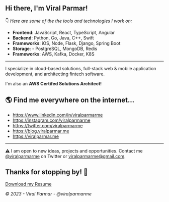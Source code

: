## Hi there, I'm Viral Parmar!


👇 *Here are some of the the tools and technologies I work on:*

- **Frontend**: JavaScript, React, TypeScript, Angular
- **Backend**: Python, Go, Java, C++, Swift
- **Frameworks**: iOS, Node, Flask, Django, Spring Boot
- **Storage**: - PostgreSQL, MongoDB, Redis 
- **Frameworks**: AWS, Kafka, Docker, K8S

___

I specialize in cloud-based solutions, full-stack web & mobile application development, and architecting fintech software. 

I'm also an **AWS Certifed Solutions Architect!**


## 🌎 Find me everywhere on the internet...

 - https://www.linkedin.com/in/viralparmarme
 - https://instagram.com/viralparmarme  
 - https://twitter.com/viralparmarme  
 - https://blog.viralparmar.me
 - https://viralparmar.me


___
⚠️ I am open to new ideas, projects and opportunities. Contact me [@viralparmarme](https://twitter.com/viralparmarme) on Twitter or viralparmarme@gmail.com.


## Thanks for stopping by! 🙏

[Download my Resume](https://drive.google.com/file/d/1vjxSux5xbT7zLhcyioGHmKlR9j4dPsGA)

*© 2023 - Viral Parmar - @viralparmarme*

